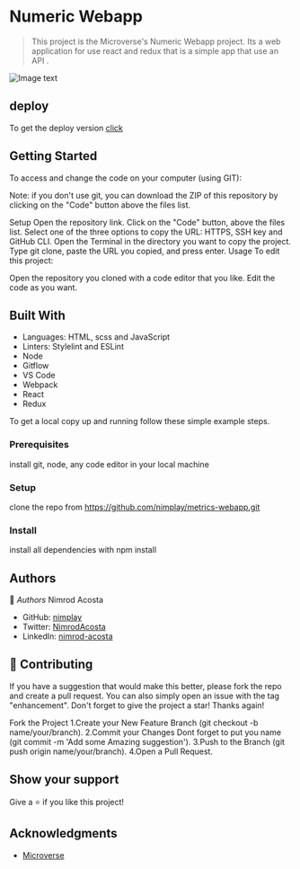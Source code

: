 # Numeric Webapp
> This project is the Microverse's Numeric Webapp project. 
> Its a web application for use react and redux that is a simple app that use an API . 

![Image text](./src/images/Mockup.png)

## deploy

To get the deploy version [click](https://tourmaline-crisp-2b65af.netlify.app/)

## Getting Started

To access and change the code on your computer (using GIT):

Note: if you don't use git, you can download the ZIP of this repository by clicking on the "Code" button above the files list.

Setup Open the repository link. Click on the "Code" button, above the files list. Select one of the three options to copy the URL: HTTPS, SSH key and GitHub CLI. Open the Terminal in the directory you want to copy the project. Type git clone, paste the URL you copied, and press enter. Usage To edit this project:

Open the repository you cloned with a code editor that you like. Edit the code as you want.

## Built With
- Languages: HTML, scss and JavaScript
- Linters: Stylelint and ESLint
- Node
- Gitflow
- VS Code
- Webpack
- React
- Redux

To get a local copy up and running follow these simple example steps.

### Prerequisites
install git, node, any code editor in your local machine

### Setup
clone the repo from https://github.com/nimplay/metrics-webapp.git

### Install
install all dependencies with npm install

## Authors

👤 *Authors*
Nimrod Acosta

- GitHub: [nimplay](https://github.com/nimplay)
- Twitter: [NimrodAcosta](https://twitter.com/NimrodAcosta)
- LinkedIn: [nimrod-acosta](https://www.linkedin.com/in/nimrod-acosta-734330169/)

  
## 🤝 Contributing

If you have a suggestion that would make this better, please fork the repo and create a pull request. You can also simply open an issue with the tag "enhancement". Don't forget to give the project a star! Thanks again!

Fork the Project 1.Create your New Feature Branch (git checkout -b name/your/branch). 2.Commit your Changes Dont forget to put you name (git commit -m 'Add some Amazing suggestion'). 3.Push to the Branch (git push origin name/your/branch). 4.Open a Pull Request.

## Show your support

Give a ⭐️ if you like this project!

## Acknowledgments

- [Microverse](https://www.microverse.org/)